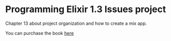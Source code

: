 # Programming Elixir 1.3 Issues project

Chapter 13 about project organization and how to create a mix app.

You can purchase the book [here](http://amzn.to/2t4715E)
